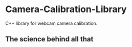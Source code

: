 # Camera-Calibration-Library
C++ library for webcam camera calibration.

## The science behind all that

